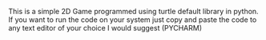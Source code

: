 This is a simple 2D Game programmed using turtle default library in python.
If you want to run the code on your system just copy and paste the code to any text editor of your choice I would suggest (PYCHARM)
